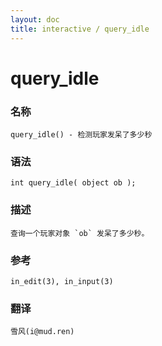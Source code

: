 ```yaml
---
layout: doc
title: interactive / query_idle
---
```

# query_idle

### 名称

    query_idle() - 检测玩家发呆了多少秒

### 语法

    int query_idle( object ob );

### 描述

    查询一个玩家对象 `ob` 发呆了多少秒。

### 参考

    in_edit(3), in_input(3)

### 翻译

    雪风(i@mud.ren)
